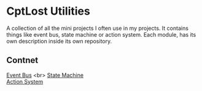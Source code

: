 # CptLost Utilities
A collection of all the mini projects I often use in my projects. It contains things like event bus, state machine or action system. Each module, has its own description inside its own repository.
## Contnet
[Event Bus](https://github.com/vuejs/vue](https://github.com/CaptainLost/Event-Bus)https://github.com/CaptainLost/Event-Bus) <br>
[State Machine](https://github.com/CaptainLost/State-Machine) <br>
[Action System](https://github.com/CaptainLost/Action-System) <br>
